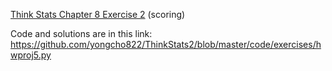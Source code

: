 [Think Stats Chapter 8 Exercise 2](http://greenteapress.com/thinkstats2/html/thinkstats2009.html#toc77) (scoring)

Code and solutions are in this link:
https://github.com/yongcho822/ThinkStats2/blob/master/code/exercises/hwproj5.py

